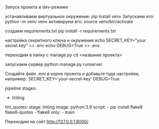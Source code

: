 Запуск проекта в dev-режиме

устанавливаем виртуальное окружение:
pip install venv
Запускаем его:
python -m venv venv
активируем его:
source venv/bin/activate

создаем requirements.txt
pip install -r requirements.txt

настройка секретного ключа и окружения 
echo SECRET_KEY="your secret key" >> .env
echo DEBUG=True >> .env

переходим в папку с manage.py
cd <название проекта>

запускаем сервер
python manage.py runserver

Создайте файл .env в корне проекта и добавьте туда настройки, например:
SECRET_KEY='your-secret-key'
DEBUG=True

pipeline
stages:
  - linting

lint_quotes:
  stage: linting
  image: python:3.9
  script:
    - pip install flake8 flake8-quotes
    - flake8
  only:
    - main


Переходим на сайт
http://127.0.0.1:8000/
